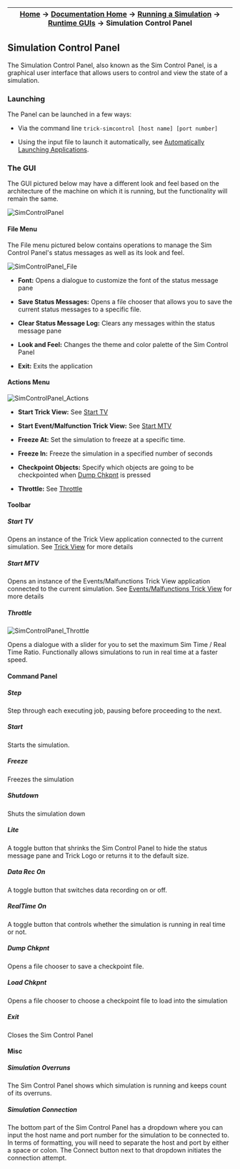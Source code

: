 | [Home](/trick) → [Documentation Home](../../Documentation-Home) → [Running a Simulation](../Running-a-Simulation) → [Runtime GUIs](Runtime-GUIs) → Simulation Control Panel |
|------------------------------------------------------------------|

## Simulation Control Panel

The Simulation Control Panel, also known as the Sim Control Panel, is a graphical user interface that allows users to control and view the state of a simulation.

### Launching

The Panel can be launched in a few ways:

- Via the command line `trick-simcontrol [host name] [port number]`

- Using the input file to launch it automatically, see [Automatically Launching Applications](Runtime-GUIs#automatically-launching-applications).

### The GUI

The GUI pictured below may have a different look and feel based on the architecture of the machine on which it is running, but the functionality will remain the same.

![SimControlPanel](images/SimControlPanel.jpg)

#### File Menu

The File menu pictured below contains operations to manage the Sim Control Panel's status messages as well as its look and feel.

![SimControlPanel_File](images/SCP_File.jpg)

- **Font:** Opens a dialogue to customize the font of the status message pane

- **Save Status Messages:** Opens a file chooser that allows you to save the current status messages to a specific file.

- **Clear Status Message Log:** Clears any messages within the status message pane

- **Look and Feel:** Changes the theme and color palette of the Sim Control Panel

- **Exit:** Exits the application

#### Actions Menu

![SimControlPanel_Actions](images/SCP_Actions.jpg)

- **Start Trick View:** See [Start TV](#start-tv)

- **Start Event/Malfunction Trick View:** See [Start MTV](#start-mtv)

- **Freeze At:** Set the simulation to freeze at a specific time.

- **Freeze In:** Freeze the simulation in a specified number of seconds

- **Checkpoint Objects:** Specify which objects are going to be checkpointed when [Dump Chkpnt](#dump-chkpnt) is pressed

- **Throttle:** See [Throttle](#throttle)

#### Toolbar

##### Start TV

Opens an instance of the Trick View application connected to the current simulation. See [Trick View](TrickView) for more details

##### Start MTV

Opens an instance of the Events/Malfunctions Trick View application connected to the current simulation. See [Events/Malfunctions Trick View](MalfunctionsTrickView) for more details

##### Throttle

![SimControlPanel_Throttle](images/SCP_Throttle.png)

Opens a dialogue with a slider for you to set the maximum Sim Time / Real Time Ratio. Functionally allows simulations to run in real time at a faster speed.

#### Command Panel

##### Step
Step through each executing job, pausing before proceeding to the next.

##### Start
Starts the simulation.

##### Freeze
Freezes the simulation

##### Shutdown
Shuts the simulation down

##### Lite
A toggle button that shrinks the Sim Control Panel to hide the status message pane and Trick Logo or returns it to the default size.

##### Data Rec On
A toggle button that switches data recording on or off.

##### RealTime On
A toggle button that controls whether the simulation is running in real time or not.

##### Dump Chkpnt
Opens a file chooser to save a checkpoint file. 

##### Load Chkpnt
Opens a file chooser to choose a checkpoint file to load into the simulation

##### Exit
Closes the Sim Control Panel

#### Misc

##### Simulation Overruns
The Sim Control Panel shows which simulation is running and keeps count of its overruns.

##### Simulation Connection
The bottom part of the Sim Control Panel has a dropdown where you can input the host name and port number for the simulation to be connected to. In terms of formatting, you will need to separate the host and port by either a space or colon. The Connect button next to that dropdown initiates the connection attempt. 
